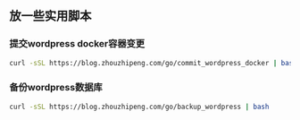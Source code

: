 ## 放一些实用脚本

### 提交wordpress docker容器变更

```bash
curl -sSL https://blog.zhouzhipeng.com/go/commit_wordpress_docker | bash  -s '201802081011' '禁止更新插件以及文章图片'
```


### 备份wordpress数据库
```bash
curl -sSL https://blog.zhouzhipeng.com/go/backup_wordpress | bash
```
